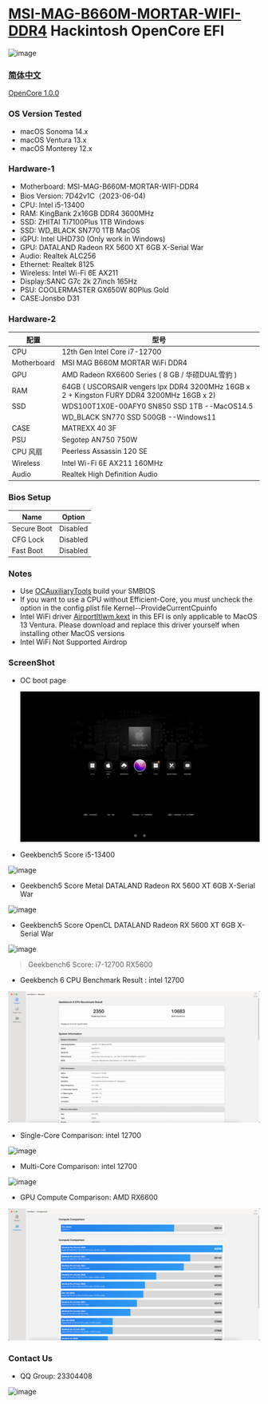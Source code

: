 # [MSI-MAG-B660M-MORTAR-WIFI-DDR4](https://www.msi.com/Motherboard/MAG-B660M-MORTAR-WIFI-DDR4) Hackintosh OpenCore EFI

![image](ScreenShot/Motherboard.png)

### [简体中文](https://github.com/hackintosh-efi/MAG-B660M-MORTAR-WIFI-DDR4-OpenCore)

[OpenCore 1.0.0](https://github.com/acidanthera/OpenCorePkg)

### OS Version Tested

- macOS Sonoma   14.x
- macOS Ventura    13.x
- macOS Monterey 12.x

### Hardware-1

- Motherboard: MSI-MAG-B660M-MORTAR-WIFI-DDR4
- Bios Version: 7D42v1C（2023-06-04)
- CPU: Intel i5-13400
- RAM: KingBank 2x16GB DDR4 3600MHz
- SSD: ZHITAI Ti7100Plus 1TB Windows
- SSD: WD_BLACK SN770 1TB MacOS
- iGPU: Intel UHD730 (Only work in Windows)
- GPU: DATALAND Radeon RX 5600 XT 6GB X-Serial War
- Audio: Realtek ALC256
- Ethernet: Realtek 8125
- Wireless: Intel Wi-Fi 6E AX211
- Display:SANC G7c 2k 27inch 165Hz
- PSU: COOLERMASTER GX650W 80Plus Gold
- CASE:Jonsbo D31

### Hardware-2

| 配置        | 型号                                                         |
| ----------- | ------------------------------------------------------------ |
| CPU         | 12th Gen Intel Core i7-12700                                 |
| Motherboard | MSI MAG B660M MORTAR WiFi DDR4                               |
| GPU         | AMD Radeon RX6600 Series ( 8 GB / 华硕DUAL雪豹 )             |
| RAM         | 64GB ( USCORSAIR vengers lpx DDR4 3200MHz 16GB x 2  + Kingston FURY DDR4 3200MHz 16GB x 2) |
| SSD         | WDS100T1X0E-00AFY0  SN850 SSD 1TB --MacOS14.5                |
|             | WD_BLACK SN770 SSD 500GB  --Windows11                        |
| CASE        | MATREXX 40 3F                                                |
| PSU         | Segotep AN750 750W                                           |
| CPU 风扇    | Peerless Assassin 120 SE                                     |
| Wireless    | Intel Wi-Fi 6E AX211 160MHz                                  |
| Audio       | Realtek High Definition Audio                                |

### Bios Setup

| Name        | Option   |
|-------------|----------|
| Secure Boot | Disabled |
| CFG Lock    | Disabled |
| Fast Boot   | Disabled |

### Notes

- Use [OCAuxiliaryTools](https://github.com/ic005k/OCAuxiliaryTools) build your SMBIOS
- If you want to use a CPU without  Efficient-Core, you must uncheck the option in the config.plist file Kernel--ProvideCurrentCpuinfo
- Intel WiFi driver [AirportItlwm.kext](https://github.com/OpenIntelWireless/itlwm/releases) in this EFI is only applicable to MacOS 13 Ventura. Please download and replace this driver yourself when installing other MacOS versions
- Intel WiFi Not Supported  Airdrop

### ScreenShot

- OC boot page

  ![](ScreenShot/12700-rx6600/open-core-main.png)

- Geekbench5 Score i5-13400

![image](ScreenShot/Geekbench5.png)

- Geekbench5 Score Metal DATALAND Radeon RX 5600 XT 6GB X-Serial War

![image](ScreenShot/metal.png)

- Geekbench5 Score OpenCL DATALAND Radeon RX 5600 XT 6GB X-Serial War

![image](ScreenShot/opencl.png)

> Geekbench6 Score: i7-12700 RX5600

* Geekbench 6 CPU Benchmark Result :  intel 12700

![image](ScreenShot/12700-rx6600/geekbench6-results.png)

* Single-Core Comparison: intel 12700

![image](ScreenShot/12700-rx6600/geekbench6-core-singgle.png)

* Multi-Core Comparison: intel 12700

![image](ScreenShot/12700-rx6600/geekbench6-core-multi.png)

* GPU Compute Comparison: AMD RX6600

![image](ScreenShot/12700-rx6600/geekbench6-gpu.png)

### Contact Us

- QQ Group: 23304408

![image](ScreenShot/QRCode.png)
